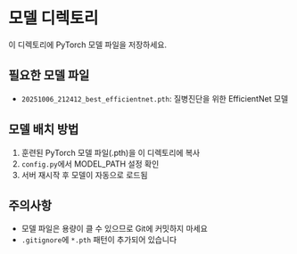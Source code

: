 # 모델 디렉토리
이 디렉토리에 PyTorch 모델 파일을 저장하세요.

## 필요한 모델 파일
- `20251006_212412_best_efficientnet.pth`: 질병진단을 위한 EfficientNet 모델

## 모델 배치 방법
1. 훈련된 PyTorch 모델 파일(.pth)을 이 디렉토리에 복사
2. `config.py`에서 MODEL_PATH 설정 확인
3. 서버 재시작 후 모델이 자동으로 로드됨

## 주의사항
- 모델 파일은 용량이 클 수 있으므로 Git에 커밋하지 마세요
- `.gitignore`에 `*.pth` 패턴이 추가되어 있습니다